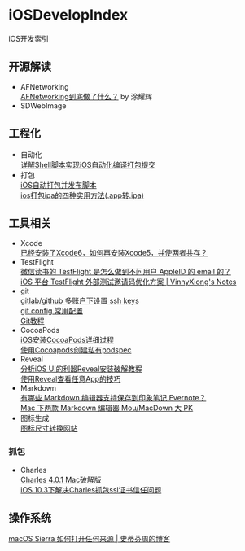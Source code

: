 # iOSDevelopIndex
iOS开发索引

## 开源解读
- AFNetworking  
[AFNetworking到底做了什么？](https://www.jianshu.com/p/856f0e26279d) by 涂耀辉  
- SDWebImage

## 工程化
- 自动化  
[详解Shell脚本实现iOS自动化编译打包提交](https://www.jianshu.com/p/bd4c22952e01)  
- 打包  
[iOS自动打包并发布脚本](https://www.jianshu.com/p/1229476fbce4)  
[ios打包ipa的四种实用方法(.app转.ipa)](https://www.cnblogs.com/wengzilin/p/4601684.html)  

## 工具相关
- Xcode  
[已经安装了Xcode6，如何再安装Xcode5，并使两者共存？](https://www.zhihu.com/question/25547224)  
- TestFlight  
[微信读书的 TestFlight 是怎么做到不问用户 AppleID 的 email 的？](https://www.v2ex.com/t/409914)  
[iOS 平台 TestFlight 外部测试邀请码优化方案 | VinnyXiong's Notes](http://vinnyxiong.cn/blog/iOS-平台-TestFlight-外部测试邀请码优化方案.html)  
- git  
[gitlab/github 多账户下设置 ssh keys](https://segmentfault.com/a/1190000002994742)  
[git config 常用配置](https://segmentfault.com/a/1190000009369889)  
[Git教程](https://www.liaoxuefeng.com/wiki/0013739516305929606dd18361248578c67b8067c8c017b000)  
- CocoaPods  
[iOS安装CocoaPods详细过程](https://www.jianshu.com/p/9e4e36ba8574)  
[使用Cocoapods创建私有podspec](http://www.cocoachina.com/ios/20150228/11206.html)  
- Reveal  
[分析iOS UI的利器Reveal安装破解教程](https://www.jianshu.com/p/0cc7089143a3)  
[使用Reveal查看任意App的技巧](https://www.jianshu.com/p/4dc8f94ca27c)  
- Markdown  
[有哪些 Markdown 编辑器支持保存到印象笔记 Evernote？](https://www.zhihu.com/question/20086835)  
[Mac 下两款 Markdown 编辑器 Mou/MacDown 大 PK](https://www.jianshu.com/p/6c157af09e84)  
- 图标生成  
[图标尺寸转换网站](http://www.atool.org/ios_logo.php)  

### 抓包
- Charles  
[Charles 4.0.1 Mac破解版](http://www.sdifen.com/charles401.html)  
[iOS 10.3下解决Charles抓包ssl证书信任问题](http://blog.csdn.net/zhangyu_h321/article/details/72900855)  

## 操作系统
[macOS Sierra 如何打开任何来源 | 史蒂芬周的博客](http://www.sdifen.com/Sierraany.html)  